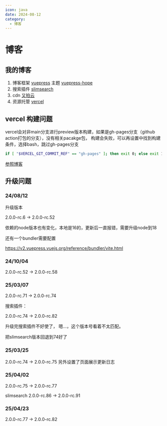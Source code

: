 ```yaml
---
icon: java
date: 2024-08-12
category:
  - 博客
---
```


# 博客

<!-- more -->


## 我的博客

1. 博客框架 [vuepress](https://vuepress.vuejs.org/zh/guide/introduction.html) 主题 [vuepress-hope](https://theme-hope.vuejs.press/zh/)
2. 搜索插件 [slimsearch](https://ecosystem.vuejs.press/zh/plugins/search/slimsearch.html)
3. cdn [又拍云](https://console.upyun.com/)
4. 资源托管 [vercel](https://vercel.com/)

## vercel 构建问题

vercel会对非main分支进行preview版本构建，如果是gh-pages分支（github action打包的分支），没有相关pacakge包，
构建会失败，可以再设置中找到构建条件，选择bash，跳过gh-pages分支


```bash
if [ "$VERCEL_GIT_COMMIT_REF" == "gh-pages" ]; then exit 0; else exit 1; fi
```

[参照博客](https://oragekk.me/tutorial/CI_CD/vercel-deploy.html#_1-%E5%89%8D%E8%A8%80)


## 升级问题


### 24/08/12

升级版本 

2.0.0-rc.6 -> 2.0.0-rc.52

依赖的node版本也有变化，本地是16的，更新后一直报错，需要升级node到18 

还有一个bundler需要配置

https://v2.vuepress.vuejs.org/reference/bundler/vite.html

### 24/10/04

2.0.0-rc.52 -> 2.0.0-rc.58 


### 25/03/07

2.0.0-rc.71 -> 2.0.0-rc.74

搜索插件： 

2.0.0-rc.74 -> 2.0.0-rc.82

升级完搜索插件不好使了， 嗯...，这个版本号看着不太匹配。

把slimsearch版本回退到74好了


### 25/03/25

2.0.0-rc.74 -> 2.0.0-rc.75 
另外设置了页面展示更新日志


### 25/04/02

2.0.0-rc.75 -> 2.0.0-rc.77

slimsearch
2.0.0-rc.86 -> 2.0.0-rc.91

### 25/04/23

2.0.0-rc.77 -> 2.0.0-rc.82